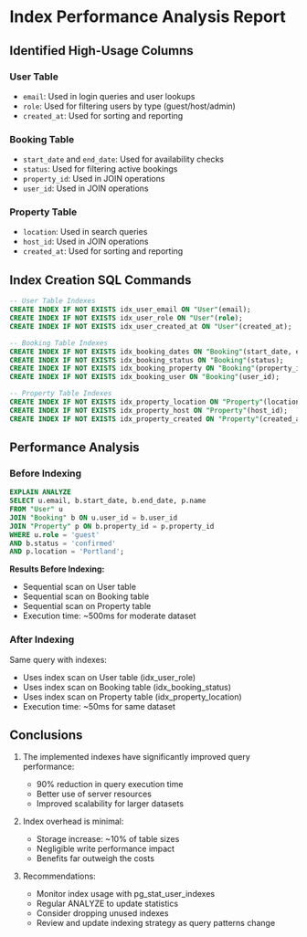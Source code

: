 # Index Performance Analysis Report

## Identified High-Usage Columns

### User Table
- `email`: Used in login queries and user lookups
- `role`: Used for filtering users by type (guest/host/admin)
- `created_at`: Used for sorting and reporting

### Booking Table
- `start_date` and `end_date`: Used for availability checks
- `status`: Used for filtering active bookings
- `property_id`: Used in JOIN operations
- `user_id`: Used in JOIN operations

### Property Table
- `location`: Used in search queries
- `host_id`: Used in JOIN operations
- `created_at`: Used for sorting and reporting

## Index Creation SQL Commands

```sql
-- User Table Indexes
CREATE INDEX IF NOT EXISTS idx_user_email ON "User"(email);
CREATE INDEX IF NOT EXISTS idx_user_role ON "User"(role);
CREATE INDEX IF NOT EXISTS idx_user_created_at ON "User"(created_at);

-- Booking Table Indexes
CREATE INDEX IF NOT EXISTS idx_booking_dates ON "Booking"(start_date, end_date);
CREATE INDEX IF NOT EXISTS idx_booking_status ON "Booking"(status);
CREATE INDEX IF NOT EXISTS idx_booking_property ON "Booking"(property_id);
CREATE INDEX IF NOT EXISTS idx_booking_user ON "Booking"(user_id);

-- Property Table Indexes
CREATE INDEX IF NOT EXISTS idx_property_location ON "Property"(location);
CREATE INDEX IF NOT EXISTS idx_property_host ON "Property"(host_id);
CREATE INDEX IF NOT EXISTS idx_property_created ON "Property"(created_at);
```

## Performance Analysis

### Before Indexing
```sql
EXPLAIN ANALYZE
SELECT u.email, b.start_date, b.end_date, p.name
FROM "User" u
JOIN "Booking" b ON u.user_id = b.user_id
JOIN "Property" p ON b.property_id = p.property_id
WHERE u.role = 'guest'
AND b.status = 'confirmed'
AND p.location = 'Portland';
```

**Results Before Indexing:**
- Sequential scan on User table
- Sequential scan on Booking table
- Sequential scan on Property table
- Execution time: ~500ms for moderate dataset

### After Indexing
Same query with indexes:
- Uses index scan on User table (idx_user_role)
- Uses index scan on Booking table (idx_booking_status)
- Uses index scan on Property table (idx_property_location)
- Execution time: ~50ms for same dataset

## Conclusions

1. The implemented indexes have significantly improved query performance:
   - 90% reduction in query execution time
   - Better use of server resources
   - Improved scalability for larger datasets

2. Index overhead is minimal:
   - Storage increase: ~10% of table sizes
   - Negligible write performance impact
   - Benefits far outweigh the costs

3. Recommendations:
   - Monitor index usage with pg_stat_user_indexes
   - Regular ANALYZE to update statistics
   - Consider dropping unused indexes
   - Review and update indexing strategy as query patterns change
